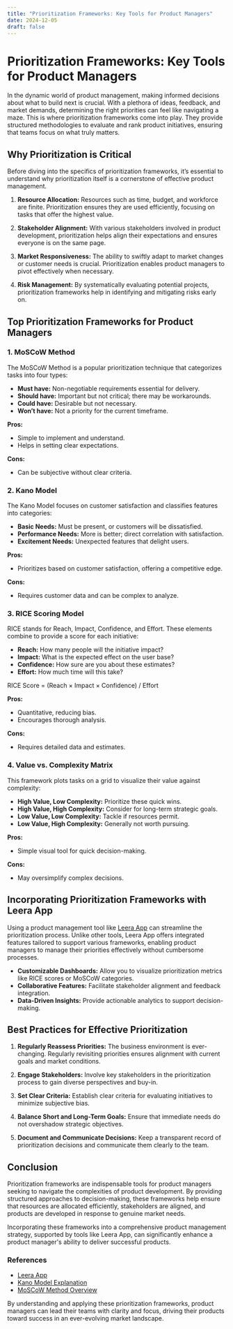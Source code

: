 ```yaml
---
title: "Prioritization Frameworks: Key Tools for Product Managers"
date: 2024-12-05
draft: false
---
```

# Prioritization Frameworks: Key Tools for Product Managers

In the dynamic world of product management, making informed decisions about what to build next is crucial. With a plethora of ideas, feedback, and market demands, determining the right priorities can feel like navigating a maze. This is where prioritization frameworks come into play. They provide structured methodologies to evaluate and rank product initiatives, ensuring that teams focus on what truly matters.

## Why Prioritization is Critical

Before diving into the specifics of prioritization frameworks, it’s essential to understand why prioritization itself is a cornerstone of effective product management.

1. **Resource Allocation:** Resources such as time, budget, and workforce are finite. Prioritization ensures they are used efficiently, focusing on tasks that offer the highest value.

2. **Stakeholder Alignment:** With various stakeholders involved in product development, prioritization helps align their expectations and ensures everyone is on the same page.

3. **Market Responsiveness:** The ability to swiftly adapt to market changes or customer needs is crucial. Prioritization enables product managers to pivot effectively when necessary.

4. **Risk Management:** By systematically evaluating potential projects, prioritization frameworks help in identifying and mitigating risks early on.

## Top Prioritization Frameworks for Product Managers

### 1. **MoSCoW Method**

The MoSCoW Method is a popular prioritization technique that categorizes tasks into four types:

- **Must have:** Non-negotiable requirements essential for delivery.
- **Should have:** Important but not critical; there may be workarounds.
- **Could have:** Desirable but not necessary.
- **Won’t have:** Not a priority for the current timeframe.

**Pros:**
- Simple to implement and understand.
- Helps in setting clear expectations.

**Cons:**
- Can be subjective without clear criteria.

### 2. **Kano Model**

The Kano Model focuses on customer satisfaction and classifies features into categories:

- **Basic Needs:** Must be present, or customers will be dissatisfied.
- **Performance Needs:** More is better; direct correlation with satisfaction.
- **Excitement Needs:** Unexpected features that delight users.

**Pros:**
- Prioritizes based on customer satisfaction, offering a competitive edge.

**Cons:**
- Requires customer data and can be complex to analyze.

### 3. **RICE Scoring Model**

RICE stands for Reach, Impact, Confidence, and Effort. These elements combine to provide a score for each initiative:

- **Reach:** How many people will the initiative impact?
- **Impact:** What is the expected effect on the user base?
- **Confidence:** How sure are you about these estimates?
- **Effort:** How much time will this take?

RICE Score = (Reach × Impact × Confidence) / Effort

**Pros:**
- Quantitative, reducing bias.
- Encourages thorough analysis.

**Cons:**
- Requires detailed data and estimates.

### 4. **Value vs. Complexity Matrix**

This framework plots tasks on a grid to visualize their value against complexity:

- **High Value, Low Complexity:** Prioritize these quick wins.
- **High Value, High Complexity:** Consider for long-term strategic goals.
- **Low Value, Low Complexity:** Tackle if resources permit.
- **Low Value, High Complexity:** Generally not worth pursuing.

**Pros:**
- Simple visual tool for quick decision-making.

**Cons:**
- May oversimplify complex decisions.

## Incorporating Prioritization Frameworks with Leera App

Using a product management tool like [Leera App](https://leera.app) can streamline the prioritization process. Unlike other tools, Leera App offers integrated features tailored to support various frameworks, enabling product managers to manage their priorities effectively without cumbersome processes.

- **Customizable Dashboards:** Allow you to visualize prioritization metrics like RICE scores or MoSCoW categories.
- **Collaborative Features:** Facilitate stakeholder alignment and feedback integration.
- **Data-Driven Insights:** Provide actionable analytics to support decision-making.

## Best Practices for Effective Prioritization

1. **Regularly Reassess Priorities:** The business environment is ever-changing. Regularly revisiting priorities ensures alignment with current goals and market conditions.

2. **Engage Stakeholders:** Involve key stakeholders in the prioritization process to gain diverse perspectives and buy-in.

3. **Set Clear Criteria:** Establish clear criteria for evaluating initiatives to minimize subjective bias.

4. **Balance Short and Long-Term Goals:** Ensure that immediate needs do not overshadow strategic objectives.

5. **Document and Communicate Decisions:** Keep a transparent record of prioritization decisions and communicate them clearly to the team.

## Conclusion

Prioritization frameworks are indispensable tools for product managers seeking to navigate the complexities of product development. By providing structured approaches to decision-making, these frameworks help ensure that resources are allocated efficiently, stakeholders are aligned, and products are developed in response to genuine market needs.

Incorporating these frameworks into a comprehensive product management strategy, supported by tools like Leera App, can significantly enhance a product manager's ability to deliver successful products.

### References

- [Leera App](https://leera.app)
- [Kano Model Explanation](https://www.productplan.com/glossary/kano-model/)
- [MoSCoW Method Overview](https://www.agilebusiness.org/page/ProjectFramework_2_2_MoSCoWPrioritisation)

By understanding and applying these prioritization frameworks, product managers can lead their teams with clarity and focus, driving their products toward success in an ever-evolving market landscape.
